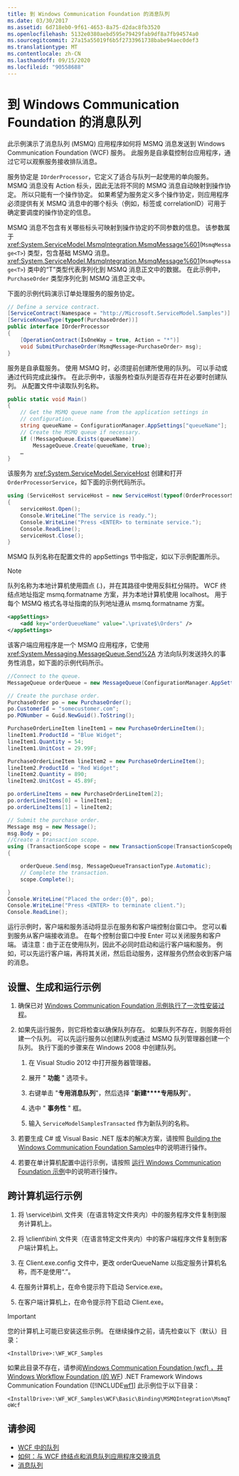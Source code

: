```yaml
---
title: 到 Windows Communication Foundation 的消息队列
ms.date: 03/30/2017
ms.assetid: 6d718eb0-9f61-4653-8a75-d2dac8fb3520
ms.openlocfilehash: 5132e0380aebd595e79429fab9df8a7fb94574a0
ms.sourcegitcommit: 27a15a55019f6b5f2733961738babe94aec0def3
ms.translationtype: MT
ms.contentlocale: zh-CN
ms.lasthandoff: 09/15/2020
ms.locfileid: "90558688"
---
```

# <a name="message-queuing-to-windows-communication-foundation"></a>到 Windows Communication Foundation 的消息队列

此示例演示了消息队列 (MSMQ) 应用程序如何将 MSMQ 消息发送到 Windows Communication Foundation (WCF) 服务。 此服务是自承载控制台应用程序，通过它可以观察服务接收排队消息。

 服务协定是 `IOrderProcessor`，它定义了适合与队列一起使用的单向服务。 MSMQ 消息没有 Action 标头，因此无法将不同的 MSMQ 消息自动映射到操作协定。 所以只能有一个操作协定。 如果希望为服务定义多个操作协定，则应用程序必须提供有关 MSMQ 消息中的哪个标头（例如，标签或 correlationID）可用于确定要调度的操作协定的信息。

 MSMQ 消息不包含有关哪些标头可映射到操作协定的不同参数的信息。 该参数属于 <xref:System.ServiceModel.MsmqIntegration.MsmqMessage%601>(`MsmqMessage<T>`) 类型，包含基础 MSMQ 消息。 <xref:System.ServiceModel.MsmqIntegration.MsmqMessage%601>(`MsmqMessage<T>`) 类中的“T”类型代表序列化到 MSMQ 消息正文中的数据。 在此示例中，`PurchaseOrder` 类型序列化到 MSMQ 消息正文中。

 下面的示例代码演示订单处理服务的服务协定。

```csharp
// Define a service contract.
[ServiceContract(Namespace = "http://Microsoft.ServiceModel.Samples")]
[ServiceKnownType(typeof(PurchaseOrder))]
public interface IOrderProcessor
{
    [OperationContract(IsOneWay = true, Action = "*")]
    void SubmitPurchaseOrder(MsmqMessage<PurchaseOrder> msg);
}
```

 服务是自承载服务。 使用 MSMQ 时，必须提前创建所使用的队列。 可以手动或通过代码完成此操作。 在此示例中，该服务检查队列是否存在并在必要时创建队列。 从配置文件中读取队列名称。

```csharp
public static void Main()
{
    // Get the MSMQ queue name from the application settings in
    // configuration.
    string queueName = ConfigurationManager.AppSettings["queueName"];
    // Create the MSMQ queue if necessary.
    if (!MessageQueue.Exists(queueName))
        MessageQueue.Create(queueName, true);
    …
}
```

 该服务为 <xref:System.ServiceModel.ServiceHost> 创建和打开 `OrderProcessorService`，如下面的示例代码所示。

```csharp
using (ServiceHost serviceHost = new ServiceHost(typeof(OrderProcessorService)))
{
    serviceHost.Open();
    Console.WriteLine("The service is ready.");
    Console.WriteLine("Press <ENTER> to terminate service.");
    Console.ReadLine();
    serviceHost.Close();
}
```

 MSMQ 队列名称在配置文件的 appSettings 节中指定，如以下示例配置所示。

> [!NOTE]
> 队列名称为本地计算机使用圆点 (.)，并在其路径中使用反斜杠分隔符。 WCF 终结点地址指定 msmq.formatname 方案，并为本地计算机使用 localhost。 用于每个 MSMQ 格式名寻址指南的队列地址遵从 msmq.formatname 方案。

```xml
<appSettings>
    <add key="orderQueueName" value=".\private$\Orders" />
</appSettings>
```

 该客户端应用程序是一个 MSMQ 应用程序，它使用 <xref:System.Messaging.MessageQueue.Send%2A> 方法向队列发送持久的事务性消息，如下面的示例代码所示。

```csharp
//Connect to the queue.
MessageQueue orderQueue = new MessageQueue(ConfigurationManager.AppSettings["orderQueueName"]);

// Create the purchase order.
PurchaseOrder po = new PurchaseOrder();
po.CustomerId = "somecustomer.com";
po.PONumber = Guid.NewGuid().ToString();

PurchaseOrderLineItem lineItem1 = new PurchaseOrderLineItem();
lineItem1.ProductId = "Blue Widget";
lineItem1.Quantity = 54;
lineItem1.UnitCost = 29.99F;

PurchaseOrderLineItem lineItem2 = new PurchaseOrderLineItem();
lineItem2.ProductId = "Red Widget";
lineItem2.Quantity = 890;
lineItem2.UnitCost = 45.89F;

po.orderLineItems = new PurchaseOrderLineItem[2];
po.orderLineItems[0] = lineItem1;
po.orderLineItems[1] = lineItem2;

// Submit the purchase order.
Message msg = new Message();
msg.Body = po;
//Create a transaction scope.
using (TransactionScope scope = new TransactionScope(TransactionScopeOption.Required))
{

    orderQueue.Send(msg, MessageQueueTransactionType.Automatic);
    // Complete the transaction.
    scope.Complete();

}
Console.WriteLine("Placed the order:{0}", po);
Console.WriteLine("Press <ENTER> to terminate client.");
Console.ReadLine();
```

 运行示例时，客户端和服务活动将显示在服务和客户端控制台窗口中。 您可以看到服务从客户端接收消息。 在每个控制台窗口中按 Enter 可以关闭服务和客户端。 请注意：由于正在使用队列，因此不必同时启动和运行客户端和服务。 例如，可以先运行客户端，再将其关闭，然后启动服务，这样服务仍然会收到客户端的消息。

## <a name="set-up-build-and-run-the-sample"></a>设置、生成和运行示例

1. 确保已对 [Windows Communication Foundation 示例执行了一次性安装过程](one-time-setup-procedure-for-the-wcf-samples.md)。

2. 如果先运行服务，则它将检查以确保队列存在。 如果队列不存在，则服务将创建一个队列。 可以先运行服务以创建队列或通过 MSMQ 队列管理器创建一个队列。 执行下面的步骤来在 Windows 2008 中创建队列。

    1. 在 Visual Studio 2012 中打开服务器管理器。

    2. 展开 " **功能** " 选项卡。

    3. 右键单击 "**专用消息队列**"，然后选择 "**新建****专用队列**"。

    4. 选中 " **事务性** " 框。

    5. 输入 `ServiceModelSamplesTransacted` 作为新队列的名称。

3. 若要生成 C# 或 Visual Basic .NET 版本的解决方案，请按照 [Building the Windows Communication Foundation Samples](building-the-samples.md)中的说明进行操作。

4. 若要在单计算机配置中运行示例，请按照 [运行 Windows Communication Foundation 示例](running-the-samples.md)中的说明进行操作。

## <a name="run-the-sample-across-computers"></a>跨计算机运行示例

1. 将 \service\bin\ 文件夹（在语言特定文件夹内）中的服务程序文件复制到服务计算机上。

2. 将 \client\bin\ 文件夹（在语言特定文件夹内）中的客户端程序文件复制到客户端计算机上。

3. 在 Client.exe.config 文件中，更改 orderQueueName 以指定服务计算机名称，而不是使用“.”。

4. 在服务计算机上，在命令提示符下启动 Service.exe。

5. 在客户端计算机上，在命令提示符下启动 Client.exe。

> [!IMPORTANT]
> 您的计算机上可能已安装这些示例。 在继续操作之前，请先检查以下（默认）目录：
>
> `<InstallDrive>:\WF_WCF_Samples`
>
> 如果此目录不存在，请参阅[Windows Communication Foundation (wcf) ，并 Windows Workflow Foundation (的 WF](https://www.microsoft.com/download/details.aspx?id=21459)) .NET Framework Windows Communication Foundation ([!INCLUDE[wf1](../../../../includes/wf1-md.md)] 此示例位于以下目录：
>
> `<InstallDrive>:\WF_WCF_Samples\WCF\Basic\Binding\MSMQIntegration\MsmqToWcf`

## <a name="see-also"></a>请参阅

- [WCF 中的队列](../feature-details/queues-in-wcf.md)
- [如何：与 WCF 终结点和消息队列应用程序交换消息](../feature-details/how-to-exchange-messages-with-wcf-endpoints-and-message-queuing-applications.md)
- [消息队列](/previous-versions/windows/desktop/legacy/ms711472(v=vs.85))
